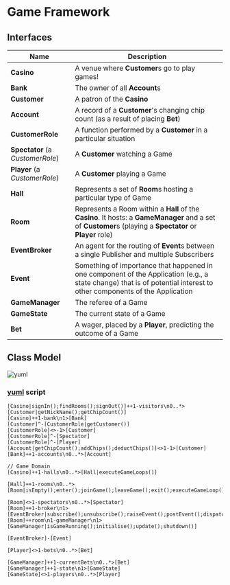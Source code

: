 # Game Framework

## Interfaces

| Name                             | Description                                                      |
|----------------------------------|------------------------------------------------------------------|
| **Casino**                       | A venue where **Customer**s go to play games!                    |
| **Bank**                         | The owner of all **Account**s                                    |
| **Customer**                     | A patron of the **Casino**                                       |
| **Account**                      | A record of a **Customer**'s changing chip count (as a result of placing **Bet**) |
| **CustomerRole**                 | A function performed by a **Customer** in a particular situation |
| **Spectator** (a *CustomerRole*) | A **Customer** watching a Game                                   |
| **Player** (a *CustomerRole*)    | A **Customer** playing a Game                                    |
| **Hall**                         | Represents a set of **Room**s hosting a particular type of Game  |
| **Room**                         | Represents a Room within a **Hall** of the **Casino**.  It hosts: a **GameManager** and a set of **Customer**s (playing a **Spectator** or **Player** role) |
| **EventBroker**                  | An agent for the routing of **Event**s between a single Publisher and multiple Subscribers |
| **Event**                        | Something of importance that happened in one component of the Application (e.g., a state change) that is of potential interest to other components of the Application |
| **GameManager**                  | The referee of a Game                                            |
| **GameState**                    | The current state of a Game                                      |
| **Bet**                          | A wager, placed by a **Player**, predicting the outcome of a Game |

## Class Model

![yuml](http://yuml.me/9f106769)

### [yuml](http://yuml.me/diagram/scruffy/class/draw) script

```
[Casino|signIn();findRooms();signOut()]++1-visitors\n0..*>[Customer|getNickName();getChipCount()]
[Casino]++1-bank\n1>[Bank]
[Customer]^-[CustomerRole|getCustomer()]
[CustomerRole]<>-1>[Customer]
[CustomerRole]^-[Spectator]
[CustomerRole]^-[Player]
[Account|getChipCount();addChips();deductChips()]<>1-1>[Customer]
[Bank]++1-accounts\n0..*>[Account]

// Game Domain
[Casino]++1-halls\n0..*>[Hall|executeGameLoops()]

[Hall]++1-rooms\n0..*>[Room|isEmpty();enter();joinGame();leaveGame();exit();executeGameLoop()]

[Room]<>1-spectators\n0..*>[Spectator]
[Room]++1-broker\n1>[EventBroker|subscribe();unsubscribe();raiseEvent();postEvent();dispatchEvents()]
[Room]++room\n1-gameManager\n1>[GameManager|isGameRunning();initialise();update();shutdown()]

[EventBroker]-[Event]

[Player]<>1-bets\n0..*>[Bet]

[GameManager]++1-currentBets\n0..*>[Bet]
[GameManager]++1-state\n1>[GameState]
[GameState]<>1-players\n0..*>[Player]
```
